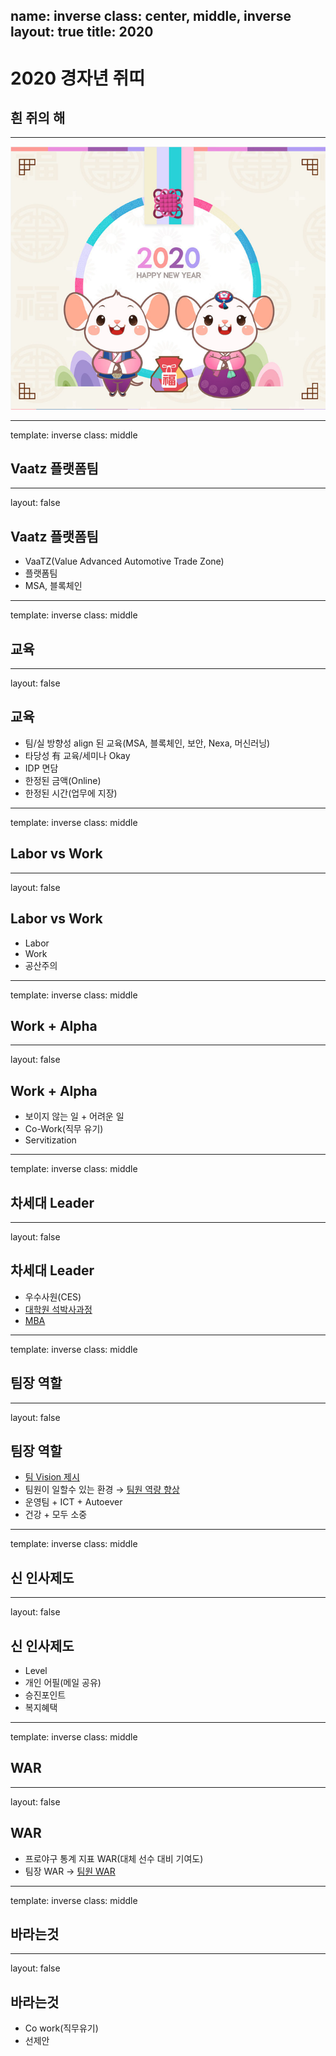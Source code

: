 name: inverse
class: center, middle, inverse
layout: true
title: 2020
---

# 2020 경자년 쥐띠
## 흰 쥐의 해

---

![ ](./img/2020.png)

---

template: inverse
class: middle

## Vaatz 플랫폼팀

---

layout: false

## Vaatz 플랫폼팀

* VaaTZ(Value Advanced Automotive Trade Zone)
* 플랫폼팀
* MSA, 블록체인

---

template: inverse
class: middle

## 교육

---

layout: false

## 교육

* 팀/실 방향성 align 된 교육(MSA, 블록체인, 보안, Nexa, 머신러닝)
* 타당성 有 교육/세미나 Okay
* IDP 면담
* 한정된 금액(Online)
* 한정된 시간(업무에 지장)

---

template: inverse
class: middle

## Labor vs Work

---

layout: false

## Labor vs Work

* Labor
* Work
* 공산주의

---

template: inverse
class: middle

## Work + Alpha

---

layout: false

## Work + Alpha

* 보이지 않는 일 + 어려운 일
* Co-Work(직무 유기)
* Servitization

---

template: inverse
class: middle

## 차세대 Leader

---

layout: false

## 차세대 Leader

* 우수사원(CES)
* <U>대학원 석박사과정</U>
* <U>MBA</U>

---

template: inverse
class: middle

## 팀장 역할

---

layout: false

## 팀장 역할

* <U>팀 Vision 제시</U>
* 팀원이 일할수 있는 환경 → <U>팀원 역량 향상</U>
* 운영팀 + ICT + Autoever
* 건강 + 모두 소중

---

template: inverse
class: middle

## 신 인사제도

---

layout: false

## 신 인사제도

* Level
* 개인 어필(메일 공유)
* 승진포인트
* 복지혜택

---

template: inverse
class: middle

## WAR

---

layout: false

## WAR

* 프로야구 통계 지표 WAR(대체 선수 대비 기여도)
* 팀장 WAR → <U>팀원 WAR</U>

---

template: inverse
class: middle

## 바라는것

---

layout: false

## 바라는것

* Co work(직무유기)
* 선제안


